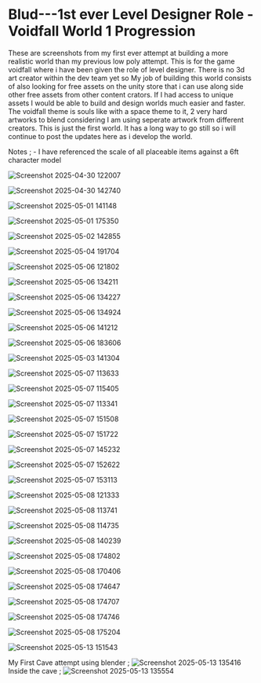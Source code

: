 # Blud---1st ever Level Designer Role - Voidfall World 1 Progression

These are screenshots from my first ever attempt at building a more realistic world than my previous low poly attempt. This is for the game voidfall where i have been given the role of level designer. There is no 3d art creator within the dev team yet so My job of building this world consists of also looking for free assets on the unity store that i can use along side other free assets from other content crators. If I had access to unique assets I would be able to build and design worlds much easier and faster. The voidfall theme is souls like with a space theme to it, 2 very hard artworks to blend considering I am using seperate artwork from different creators. This is just the first world. It has a long way to go still so i will continue to post the updates here as i develop the world.

Notes ; - I have referenced the scale of all placeable items against a 6ft character model

![Screenshot 2025-04-30 122007](https://github.com/user-attachments/assets/f0e3d360-fb99-4d6b-9281-e8679238b2cb)

![Screenshot 2025-04-30 142740](https://github.com/user-attachments/assets/96ac3e0a-72d8-4af6-92d9-d663852d413d)

![Screenshot 2025-05-01 141148](https://github.com/user-attachments/assets/23866616-f0fd-4776-9e7e-4f8de1940ad1)

![Screenshot 2025-05-01 175350](https://github.com/user-attachments/assets/60823544-8f14-4140-a1cb-1a09456733f4)

![Screenshot 2025-05-02 142855](https://github.com/user-attachments/assets/3eefefaa-3a85-4ca3-84b2-b4407bb995fb)

![Screenshot 2025-05-04 191704](https://github.com/user-attachments/assets/bff97320-162f-4b7b-94c7-bc6f0619e5a2)

![Screenshot 2025-05-06 121802](https://github.com/user-attachments/assets/f89bc8dc-6f03-4cd6-bd1d-7b5cd24f2d92)

![Screenshot 2025-05-06 134211](https://github.com/user-attachments/assets/0eecfdaf-de82-45bf-8a4a-ccb6c9c5fb8a)

![Screenshot 2025-05-06 134227](https://github.com/user-attachments/assets/a42ff80c-2ad9-41eb-b369-6d5109c5ad5f)

![Screenshot 2025-05-06 134924](https://github.com/user-attachments/assets/878f49c7-23f6-4495-ae91-8dc95567ce59)

![Screenshot 2025-05-06 141212](https://github.com/user-attachments/assets/31ee3cad-0b54-42d0-b096-b9df52e1cc3f)

![Screenshot 2025-05-06 183606](https://github.com/user-attachments/assets/5d9fde8b-6343-4a79-adb9-4e76087f8791)

![Screenshot 2025-05-03 141304](https://github.com/user-attachments/assets/4633fb22-a905-4f56-b8fa-1e6a574f1f9c)

![Screenshot 2025-05-07 113633](https://github.com/user-attachments/assets/6d94481a-ae8e-4a22-9eb3-e565ec38e609)

![Screenshot 2025-05-07 115405](https://github.com/user-attachments/assets/4b01a842-979e-4d9f-bbea-8fa186ccd8cf)

![Screenshot 2025-05-07 113341](https://github.com/user-attachments/assets/96c427e9-7c09-4563-811e-acfabc61928d)

![Screenshot 2025-05-07 151508](https://github.com/user-attachments/assets/d2e3906c-1f30-4c82-9cd8-6a4917d5f9ab)

![Screenshot 2025-05-07 151722](https://github.com/user-attachments/assets/57bb10fb-19b1-461f-a146-63c4c4d62a81)

![Screenshot 2025-05-07 145232](https://github.com/user-attachments/assets/6b012e1b-0cbd-4bfe-8a48-26310fc323a8)

![Screenshot 2025-05-07 152622](https://github.com/user-attachments/assets/a45e725c-d987-4fd0-8b45-057d164f9163)

![Screenshot 2025-05-07 153113](https://github.com/user-attachments/assets/8e10c8d3-3bf9-4746-a468-c25de8329273)

![Screenshot 2025-05-08 121333](https://github.com/user-attachments/assets/d5a6fdb2-9403-45e7-b5ff-1166e543c329)

![Screenshot 2025-05-08 113741](https://github.com/user-attachments/assets/7423da04-737d-41e3-a007-d06b85a7a10d)

![Screenshot 2025-05-08 114735](https://github.com/user-attachments/assets/d0a64386-7dda-4898-afb6-7e33d54d4931)

![Screenshot 2025-05-08 140239](https://github.com/user-attachments/assets/ea88d6af-1600-4c69-8308-87b19665c4a8)

![Screenshot 2025-05-08 174802](https://github.com/user-attachments/assets/dfccb206-2f71-4f5a-adfa-52613239cdeb)

![Screenshot 2025-05-08 170406](https://github.com/user-attachments/assets/b04eb94d-5d63-4c50-8ffb-04793769b619)

![Screenshot 2025-05-08 174647](https://github.com/user-attachments/assets/55fdff63-43ac-4b66-b5ae-8f44080a0546)

![Screenshot 2025-05-08 174707](https://github.com/user-attachments/assets/8e8bf199-6f5a-42fb-a32a-1d266cf69923)

![Screenshot 2025-05-08 174746](https://github.com/user-attachments/assets/b8e288c0-94e5-4f55-9dc2-0c9cbe042f83)

![Screenshot 2025-05-08 175204](https://github.com/user-attachments/assets/88600bbf-1341-49a0-ae1f-ecdd9876036f)

![Screenshot 2025-05-13 151543](https://github.com/user-attachments/assets/35bd59bc-dc70-41e8-bdfe-1945ce08fb95)

My First Cave attempt using blender ; ![Screenshot 2025-05-13 135416](https://github.com/user-attachments/assets/50f745d4-67e3-4717-b48c-7c75b5afd82c)
Inside the cave ; ![Screenshot 2025-05-13 135554](https://github.com/user-attachments/assets/7402338c-57d8-4d55-bd5b-b7448449124a)












































